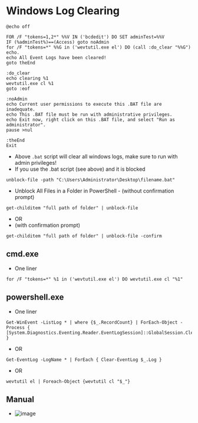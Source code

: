 # Windows Log Clearing

```
@echo off

FOR /F "tokens=1,2*" %%V IN ('bcdedit') DO SET adminTest=%%V
IF (%adminTest%)==(Access) goto noAdmin
for /F "tokens=*" %%G in ('wevtutil.exe el') DO (call :do_clear "%%G")
echo.
echo All Event Logs have been cleared!
goto theEnd

:do_clear
echo clearing %1
wevtutil.exe cl %1
goto :eof

:noAdmin
echo Current user permissions to execute this .BAT file are inadequate.
echo This .BAT file must be run with administrative privileges.
echo Exit now, right click on this .BAT file, and select "Run as administrator".  
pause >nul

:theEnd
Exit
```

* Above `.bat` script will clear all windows logs, make sure to run with admin privileges!
* If you use the .bat script (see above) and it is blocked

```
unblock-file -path "C:\Users\Administrator\Desktop\filename.bat"
```

* Unblock All Files in a Folder in PowerShell - (without confirmation prompt)

```
get-childitem "full path of folder" | unblock-file
```

* OR
* (with confirmation prompt)

```
get-childitem "full path of folder" | unblock-file -confirm
```

## cmd.exe

* One liner

```
for /F "tokens=*" %1 in ('wevtutil.exe el') DO wevtutil.exe cl "%1"
```

## powershell.exe

* One liner

```
Get-WinEvent -ListLog * | where {$_.RecordCount} | ForEach-Object -Process { [System.Diagnostics.Eventing.Reader.EventLogSession]::GlobalSession.ClearLog($_.LogName) }
```

* OR

```
Get-EventLog -LogName * | ForEach { Clear-EventLog $_.Log } 
```

* OR

```
wevtutil el | Foreach-Object {wevtutil cl "$_"}
```

## Manual

* ![image](https://user-images.githubusercontent.com/75596877/173405840-0356ddb3-ee78-4f61-8085-fc923adecedc.png)
